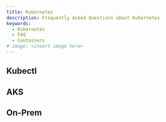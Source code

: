 ```yaml
---
title: Kubernetes
description: Frequently Asked Questions about Kubernetes
keywords:
  - Kubernetes
  - FAQ
  - Containers
# image: <insert image here>
---
```


## Kubectl

## AKS

## On-Prem
